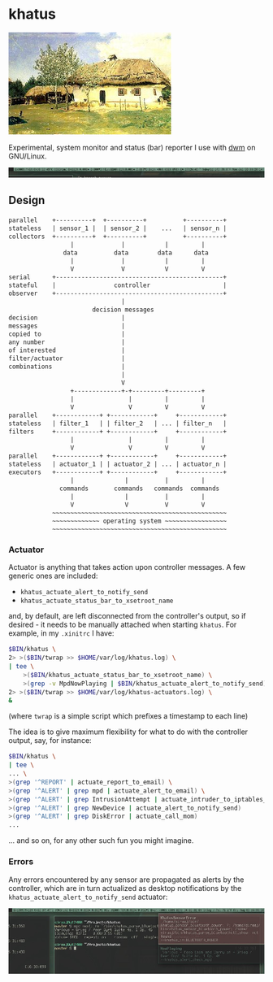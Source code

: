 khatus
======
![mascot](mascot.jpg)

Experimental, system monitor and status (bar) reporter I use with
[dwm](https://dwm.suckless.org/) on GNU/Linux.

![screenshot](screenshot.jpg)


Design
------

```
parallel    +----------+  +----------+          +----------+
stateless   | sensor_1 |  | sensor_2 |    ...   | sensor_n |
collectors  +----------+  +----------+          +----------+
                 |             |           |         |
               data          data        data      data
                 |             |           |         |
                 V             V           V         V
serial      +----------------------------------------------+
stateful    |                controller                    |
observer    +----------------------------------------------+
                               |
                       decision messages
decision                       |
messages                       |
copied to                      |
any number                     |
of interested                  |
filter/actuator                |
combinations                   |
                               |
                               V
                 +-------------+-+---------+---------+
                 |               |         |         |
                 V               V         V         V
parallel    +------------+ +------------+     +------------+
stateless   | filter_1   | | filter_2   | ... | filter_n   |
filters     +------------+ +------------+     +------------+
                 |               |         |         |
                 V               V         V         V
parallel    +------------+ +------------+     +------------+
stateless   | actuator_1 | | actuator_2 | ... | actuator_n |
executors   +------------+ +------------+     +------------+
                 |              |          |         |
              commands       commands   commands  commands
                 |              |          |         |
                 V              V          V         V
            ~~~~~~~~~~~~~~~~~~~~~~~~~~~~~~~~~~~~~~~~~~~~~~~~
            ~~~~~~~~~~~~~ operating system ~~~~~~~~~~~~~~~~~
            ~~~~~~~~~~~~~~~~~~~~~~~~~~~~~~~~~~~~~~~~~~~~~~~~
```

### Actuator
Actuator is anything that takes action upon controller messages. A few generic
ones are included:

- `khatus_actuate_alert_to_notify_send`
- `khatus_actuate_status_bar_to_xsetroot_name`

and, by default, are left disconnected from the controller's output, so if
desired - it needs to be manually attached when starting `khatus`. For example,
in my `.xinitrc` I have:

```sh
$BIN/khatus \
2> >($BIN/twrap >> $HOME/var/log/khatus.log) \
| tee \
    >($BIN/khatus_actuate_status_bar_to_xsetroot_name) \
    >(grep -v MpdNowPlaying | $BIN/khatus_actuate_alert_to_notify_send) \
2> >($BIN/twrap >> $HOME/var/log/khatus-actuators.log) \
&
```
(where `twrap` is a simple script which prefixes a timestamp to each line)

The idea is to give maximum flexibility for what to do with the controller
output, say, for instance:

```sh
$BIN/khatus \
| tee \
... \
>(grep '^REPORT' | actuate_report_to_email) \
>(grep '^ALERT' | grep mpd | actuate_alert_to_email) \
>(grep '^ALERT' | grep IntrusionAttempt | actuate_intruder_to_iptables_drop) \
>(grep '^ALERT' | grep NewDevice | actuate_alert_to_notify_send)
>(grep '^ALERT' | grep DiskError | actuate_call_mom)
...
```
... and so on, for any other such fun you might imagine.

### Errors
Any errors encountered by any sensor are propagated as alerts by the
controller, which are in turn actualized as desktop notifications by the
`khatus_actuate_alert_to_notify_send` actuator:

![screenshot-self-error-propagation](screenshot-self-error-propagation.jpg)
